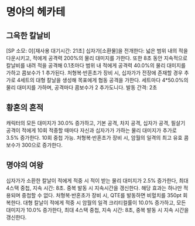 # 명야의 헤카테

## 그윽한 칼날비

[SP 소모: 0][재사용 대기시간: 21초] 십자가[소환물]을 전개한다: 넓은 범위 내의 적을 다운시키고, 적에게 공격력 200%의 물리 대미지를 가한다. 또한 8초 동안 지속적으로 칼날비를 내려 적을 공격해 0.1초마다 범위 내 적에게 공격력 40.0%의 물리 대미지를 가하고 콤보수가 1 추가된다.
처형복·반혼초가 장비 시, 십자가가 전장에 존재할 경우 추가로 4세트의 대형 칼날을 생성해 목표에게 협동 공격을 가한다. 세트마다 4\*50.0%의 물리 대미지를 가하며, 공격마다 콤보수가 2 추가도니다. 발동 간격: 2초

## 황혼의 흔적

캐릭터의 모든 대미지가 30.0% 증가하고, 기본 공격, 차지 공격, 십자가 공격, 필살기 공격이 적에게 10회 적중할 때마다 자신과 십자가가 가하는 물리 대미지가 추가로 3.5% 증가한다. 10회 중첩 가능.
처형복·반혼초가 장비 시, 암월의 일격의 최고 유효 콤보수가 300으로 증가한다.

## 명야의 여왕

십자가가 소환한 칼날이 적에게 적중 시 적이 받는 물리 대미지가 2.5% 증가한다, 최대 4스택 중첩, 지속 시간: 8초. 중복 발동 시 지속시간을 갱신한다. 해당 효과는 하나만 적용되며 중첩할 수 없다. 처형복·반혼초가 장비 시, QTE를 발동하면 비혈치를 350pt 회복한다. 대형 칼날이 적에게 적중 시 암월의 일격 크리티컬률이 10.0% 증가하고, 모든 대미지가 10.0% 증가한다, 최대 4스택 중첩, 지속 시간: 8초, 중복 발동 시 지속 시간을 갱신한다.

